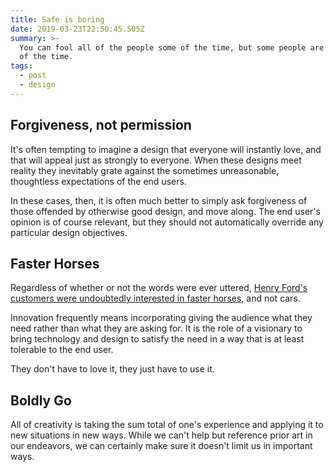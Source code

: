 ```yaml
---
title: Safe is boring
date: 2019-03-23T22:50:45.505Z
summary: >-
  You can fool all of the people some of the time, but some people are fools all
  of the time.
tags:
  - post
  - design
---
```

## Forgiveness, not permission
It's often tempting to imagine a design that everyone will instantly love, and that will appeal just as strongly to everyone. When these designs meet reality they inevitably grate against the sometimes unreasonable, thoughtless expectations of the end users.

In these cases, then, it is often much better to simply ask forgiveness of those offended by otherwise good design, and move along. The end user's opinion is of course relevant, but they should not automatically override any particular design objectives.

## Faster Horses
Regardless of whether or not the words were ever uttered, [Henry Ford's customers were undoubtedly interested in faster horses](https://hbr.org/2011/08/henry-ford-never-said-the-fast), and not cars.

Innovation frequently means incorporating giving the audience what they need rather than what they are asking for. It is the role of a visionary to bring technology and design to satisfy the need in a way that is at least tolerable to the end user.

They don't have to love it, they just have to use it.

## Boldly Go
All of creativity is taking the sum total of one's experience and applying it to new situations in new ways. While we can't help but reference prior art in our endeavors, we can certainly make sure it doesn't limit us in important ways.

